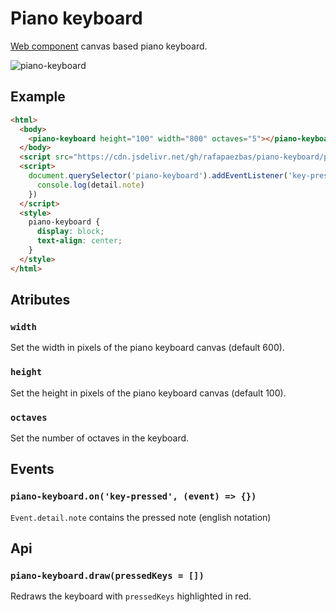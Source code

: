 # Piano keyboard

[Web component](https://developer.mozilla.org/es/docs/Web/Web_Components) canvas based piano keyboard.

![piano-keyboard](https://user-images.githubusercontent.com/15270736/206792513-31a22280-c278-404e-91bd-47df1571e82b.png)

## Example

``` html
<html>
  <body>
    <piano-keyboard height="100" width="800" octaves="5"></piano-keyboard>
  </body>
  <script src="https://cdn.jsdelivr.net/gh/rafapaezbas/piano-keyboard/piano-keyboard.js"></script>
  <script>
    document.querySelector('piano-keyboard').addEventListener('key-pressed', ({ detail }) => {
      console.log(detail.note)
    })
  </script>
  <style>
    piano-keyboard {
      display: block;
      text-align: center;
    }
  </style>
</html>
```

## Atributes

### `width` 

Set the width in pixels of the piano keyboard canvas (default 600).

### `height` 

Set the height in pixels of the piano keyboard canvas (default 100).

### `octaves` 

Set the number of octaves in the keyboard.

## Events

### `piano-keyboard.on('key-pressed', (event) => {})` 

`Event.detail.note` contains the pressed note (english notation)

## Api

### `piano-keyboard.draw(pressedKeys = [])` 

Redraws the keyboard with `pressedKeys` highlighted in red.
